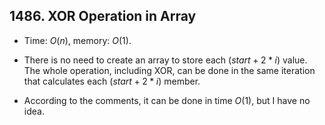 ## 1486. XOR Operation in Array

- Time: $O(n)$, memory: $O(1)$.

- There is no need to create an array to store each $(start + 2 * i)$ value. The
  whole operation, including XOR, can be done in the same iteration that
  calculates each $(start + 2 * i)$ member.

- According to the comments, it can be done in time $O(1)$, but I have no
  idea.
